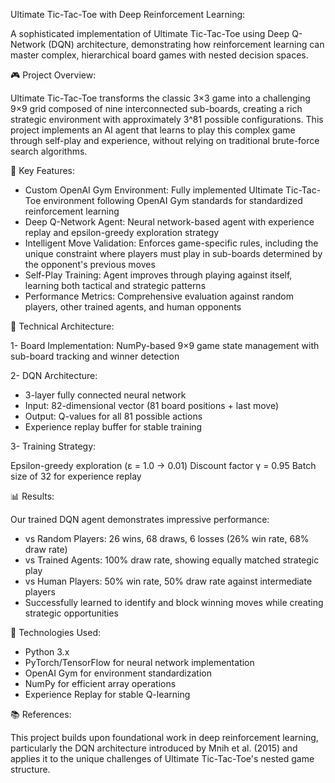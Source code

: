 Ultimate Tic-Tac-Toe with Deep Reinforcement Learning:

A sophisticated implementation of Ultimate Tic-Tac-Toe using Deep Q-Network (DQN) architecture, demonstrating how reinforcement learning can master complex, hierarchical board games with nested decision spaces.

🎮 Project Overview:

Ultimate Tic-Tac-Toe transforms the classic 3×3 game into a challenging 9×9 grid composed of nine interconnected sub-boards, creating a rich strategic environment with approximately 3^81 possible configurations. This project implements an AI agent that learns to play this complex game through self-play and experience, without relying on traditional brute-force search algorithms.

🚀 Key Features:

* Custom OpenAI Gym Environment: Fully implemented Ultimate Tic-Tac-Toe environment following OpenAI Gym standards for standardized reinforcement learning
* Deep Q-Network Agent: Neural network-based agent with experience replay and epsilon-greedy exploration strategy
* Intelligent Move Validation: Enforces game-specific rules, including the unique constraint where players must play in sub-boards determined by the opponent's previous moves
* Self-Play Training: Agent improves through playing against itself, learning both tactical and strategic patterns
* Performance Metrics: Comprehensive evaluation against random players, other trained agents, and human opponents

🧠 Technical Architecture:

1- Board Implementation: NumPy-based 9×9 game state management with sub-board tracking and winner detection

2- DQN Architecture:

* 3-layer fully connected neural network
* Input: 82-dimensional vector (81 board positions + last move)
* Output: Q-values for all 81 possible actions
* Experience replay buffer for stable training


3- Training Strategy:

Epsilon-greedy exploration (ε = 1.0 → 0.01)
Discount factor γ = 0.95
Batch size of 32 for experience replay


📊 Results:

Our trained DQN agent demonstrates impressive performance:

* vs Random Players: 26 wins, 68 draws, 6 losses (26% win rate, 68% draw rate)
* vs Trained Agents: 100% draw rate, showing equally matched strategic play
* vs Human Players: 50% win rate, 50% draw rate against intermediate players
* Successfully learned to identify and block winning moves while creating strategic opportunities

🔧 Technologies Used:

* Python 3.x
* PyTorch/TensorFlow for neural network implementation
* OpenAI Gym for environment standardization
* NumPy for efficient array operations
* Experience Replay for stable Q-learning


📚 References:

This project builds upon foundational work in deep reinforcement learning, particularly the DQN architecture introduced by Mnih et al. (2015) and applies it to the unique challenges of Ultimate Tic-Tac-Toe's nested game structure.
